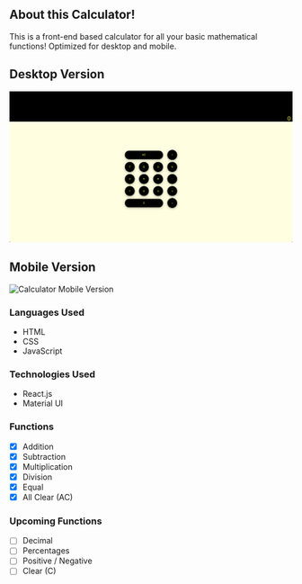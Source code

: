## About this Calculator!
This is a front-end based calculator for all your basic mathematical functions! Optimized for desktop and mobile.

## Desktop Version
![Calculator Desktop Version](./public/desktop.png)

## Mobile Version
![Calculator Mobile Version](./public/mobile.png=250x250)

### Languages Used
* HTML
* CSS
* JavaScript

### Technologies Used
* React.js
* Material UI

### Functions
- [x] Addition
- [x] Subtraction
- [x] Multiplication
- [x] Division
- [x] Equal
- [x] All Clear (AC)

### Upcoming Functions
- [ ] Decimal
- [ ] Percentages
- [ ] Positive / Negative
- [ ] Clear (C)